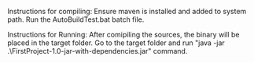 Instructions for compiling:
Ensure maven is installed and added to system path.
Run the AutoBuildTest.bat batch file.

Instructions for Running:
After comipiling the sources, the binary will be placed in the target folder.
Go to the target folder and run "java -jar .\FirstProject-1.0-jar-with-dependencies.jar" command.
